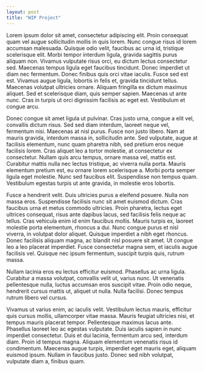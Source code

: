 ```yaml
---
layout: post
title: "WIP Project"
---
```


Lorem ipsum dolor sit amet, consectetur adipiscing elit. Proin consequat quam vel augue sollicitudin mollis in quis lorem. Nunc congue risus id lorem accumsan malesuada. Quisque odio velit, faucibus ac urna id, tristique scelerisque elit. Morbi tempor interdum ligula, gravida sagittis purus aliquam non. Vivamus vulputate risus orci, eu dictum lectus consectetur sed. Maecenas tempus ligula eget faucibus tincidunt. Donec imperdiet ut diam nec fermentum. Donec finibus quis orci vitae iaculis. Fusce sed est est. Vivamus augue ligula, lobortis in felis et, gravida tincidunt tellus. Maecenas volutpat ultricies ornare. Aliquam fringilla ex dictum maximus aliquet. Sed et scelerisque diam, quis semper sapien. Maecenas ut ante nunc. Cras in turpis ut orci dignissim facilisis ac eget est. Vestibulum et congue arcu.

Donec congue sit amet ligula ut pulvinar. Cras justo urna, congue a elit vel, convallis dictum risus. Sed sed diam interdum, laoreet neque vel, fermentum nisi. Maecenas at nisl purus. Fusce non justo libero. Nam at mauris gravida, interdum massa in, sollicitudin ante. Sed vulputate, augue at facilisis elementum, nunc quam pharetra nibh, sed pretium eros neque facilisis lorem. Cras aliquet leo a tortor molestie, at consectetur ex consectetur. Nullam quis arcu tempus, ornare massa vel, mattis est. Curabitur mattis nulla nec lectus tristique, ac viverra nulla porta. Mauris elementum pretium est, eu ornare lorem scelerisque a. Morbi porta semper ligula eget molestie. Nunc sed faucibus elit. Suspendisse non tempus quam. Vestibulum egestas turpis ut ante gravida, in molestie eros lobortis.

Fusce a hendrerit velit. Duis ultricies purus a eleifend posuere. Nulla non massa eros. Suspendisse facilisis nunc sit amet euismod dictum. Cras faucibus urna et metus commodo ultricies. Proin pharetra, lectus eget ultrices consequat, risus ante dapibus lacus, sed facilisis felis neque ac tellus. Cras vehicula enim id enim faucibus mollis. Mauris turpis ex, laoreet molestie porta elementum, rhoncus a dui. Nunc congue purus et nisl viverra, in volutpat dolor aliquet. Quisque imperdiet a nibh eget rhoncus. Donec facilisis aliquam magna, ac blandit nisl posuere sit amet. Ut congue leo a leo placerat imperdiet. Fusce consectetur magna sem, et iaculis augue facilisis vel. Quisque nec ipsum fermentum, suscipit turpis quis, rutrum massa.

Nullam lacinia eros eu lectus efficitur euismod. Phasellus ac urna ligula. Curabitur a massa volutpat, convallis velit ut, varius nunc. Ut venenatis pellentesque nulla, luctus accumsan eros suscipit vitae. Proin odio neque, hendrerit cursus mattis ut, aliquet ut nulla. Nulla facilisi. Donec tempus rutrum libero vel cursus.

Vivamus ut varius enim, ac iaculis velit. Vestibulum lectus mauris, efficitur quis cursus mollis, ullamcorper vitae massa. Mauris feugiat ultricies nisi, et tempus mauris placerat tempor. Pellentesque maximus lacus ante. Phasellus laoreet leo ac egestas vulputate. Duis iaculis sapien in nunc imperdiet consectetur. Duis et dui lacinia, fermentum arcu sed, interdum diam. Proin id tempus magna. Aliquam elementum venenatis risus id condimentum. Maecenas augue turpis, imperdiet eget mauris eget, aliquam euismod ipsum. Nullam in faucibus justo. Donec sed nibh volutpat, vulputate diam a, finibus quam.
